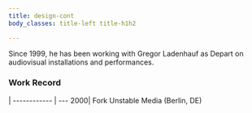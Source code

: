 ```yaml
---
title: design-cont
body_classes: title-left title-h1h2

---
```

Since 1999, he has been working with Gregor Ladenhauf as Depart on audiovisual installations and performances.

### Work Record   

|
------------ | --- 
2000| Fork Unstable Media (Berlin, DE)
